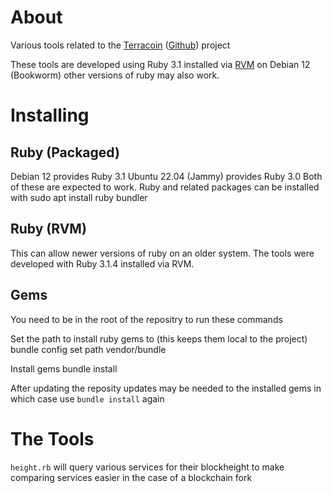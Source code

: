# About
Various tools related to the [Terracoin](https://terracoin.io) ([Github](https://github.com/terracoin/terracoin)) project

These tools are developed using Ruby 3.1 installed via [RVM](https://rvm.io/) on Debian 12 (Bookworm) other versions of ruby may also work.


# Installing
## Ruby (Packaged)
Debian 12 provides Ruby 3.1
Ubuntu 22.04 (Jammy) provides Ruby 3.0
Both of these are expected to work. Ruby and related packages can be installed with
    sudo apt install ruby bundler

## Ruby (RVM)
This can allow newer versions of ruby on an older system. The tools were developed with Ruby 3.1.4 installed via RVM.

## Gems
You need to be in the root of the repositry to run these commands

Set the path to install ruby gems to (this keeps them local to the project)
    bundle config set path vendor/bundle

Install gems
    bundle install

After updating the reposity updates may be needed to the installed gems in which case use `bundle install` again

# The Tools
`height.rb` will query various services for their blockheight to make comparing services easier in the case of a blockchain fork


